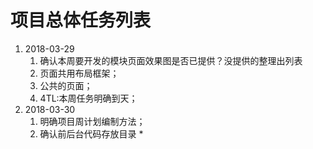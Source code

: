 # 项目总体任务列表

1. 2018-03-29
	1. 确认本周要开发的模块页面效果图是否已提供？没提供的整理出列表
	2. 页面共用布局框架；
	3. 公共的页面；
	4. 4TL:本周任务明确到天；
2. 2018-03-30
	1. 明确项目周计划编制方法；
	2. 确认前后台代码存放目录
		* 